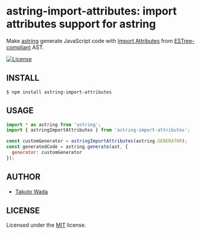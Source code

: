 astring-import-attributes: import attributes support for astring
================================

Make [astring](https://github.com/davidbonnet/astring) generate JavaScript code with [Import Attributes](https://github.com/tc39/proposal-import-attributes) from [ESTree-compliant](https://github.com/estree/estree/blob/master/stage3/import-attributes.md) AST.

[![License][license-image]][license-url]


INSTALL
---------------------------------------

```
$ npm install astring-import-attributes
```


USAGE
---------------------------------------

```javascript
import * as astring from 'astring';
import { astringImportAttributes } from 'astring-import-attributes';

const customGenerator = astringImportAttributes(astring.GENERATOR);
const generatedCode = astring.generate(ast, {
  generator: customGenerator
});
```


AUTHOR
---------------------------------------
* [Takuto Wada](https://github.com/twada)


LICENSE
---------------------------------------
Licensed under the [MIT](https://twada.mit-license.org/) license.

[license-url]: https://twada.mit-license.org/
[license-image]: https://img.shields.io/badge/license-MIT-brightgreen.svg
